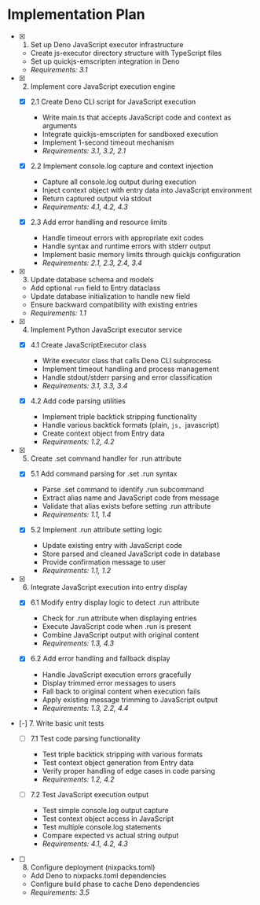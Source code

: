 # Implementation Plan

- [x] 1. Set up Deno JavaScript executor infrastructure
  - Create js-executor directory structure with TypeScript files
  - Set up quickjs-emscripten integration in Deno
  - _Requirements: 3.1_

- [x] 2. Implement core JavaScript execution engine
  - [x] 2.1 Create Deno CLI script for JavaScript execution
    - Write main.ts that accepts JavaScript code and context as arguments
    - Integrate quickjs-emscripten for sandboxed execution
    - Implement 1-second timeout mechanism
    - _Requirements: 3.1, 3.2, 2.1_

  - [x] 2.2 Implement console.log capture and context injection
    - Capture all console.log output during execution
    - Inject context object with entry data into JavaScript environment
    - Return captured output via stdout
    - _Requirements: 4.1, 4.2, 4.3_

  - [x] 2.3 Add error handling and resource limits
    - Handle timeout errors with appropriate exit codes
    - Handle syntax and runtime errors with stderr output
    - Implement basic memory limits through quickjs configuration
    - _Requirements: 2.1, 2.3, 2.4, 3.4_

- [x] 3. Update database schema and models
  - Add optional `run` field to Entry dataclass
  - Update database initialization to handle new field
  - Ensure backward compatibility with existing entries
  - _Requirements: 1.1_

- [x] 4. Implement Python JavaScript executor service
  - [x] 4.1 Create JavaScriptExecutor class
    - Write executor class that calls Deno CLI subprocess
    - Implement timeout handling and process management
    - Handle stdout/stderr parsing and error classification
    - _Requirements: 3.1, 3.3, 3.4_

  - [x] 4.2 Add code parsing utilities
    - Implement triple backtick stripping functionality
    - Handle various backtick formats (plain, ```js, ```javascript)
    - Create context object from Entry data
    - _Requirements: 1.2, 4.2_

- [x] 5. Create .set command handler for .run attribute
  - [x] 5.1 Add command parsing for .set <alias> .run syntax
    - Parse .set command to identify .run subcommand
    - Extract alias name and JavaScript code from message
    - Validate that alias exists before setting .run attribute
    - _Requirements: 1.1, 1.4_

  - [x] 5.2 Implement .run attribute setting logic
    - Update existing entry with JavaScript code
    - Store parsed and cleaned JavaScript code in database
    - Provide confirmation message to user
    - _Requirements: 1.1, 1.2_

- [x] 6. Integrate JavaScript execution into entry display
  - [x] 6.1 Modify entry display logic to detect .run attribute
    - Check for .run attribute when displaying entries
    - Execute JavaScript code when .run is present
    - Combine JavaScript output with original content
    - _Requirements: 1.3, 4.3_

  - [x] 6.2 Add error handling and fallback display
    - Handle JavaScript execution errors gracefully
    - Display trimmed error messages to users
    - Fall back to original content when execution fails
    - Apply existing message trimming to JavaScript output
    - _Requirements: 1.3, 2.2, 4.4_

- [-] 7. Write basic unit tests
  - [ ] 7.1 Test code parsing functionality
    - Test triple backtick stripping with various formats
    - Test context object generation from Entry data
    - Verify proper handling of edge cases in code parsing
    - _Requirements: 1.2, 4.2_

  - [ ] 7.2 Test JavaScript execution output
    - Test simple console.log output capture
    - Test context object access in JavaScript
    - Test multiple console.log statements
    - Compare expected vs actual string output
    - _Requirements: 4.1, 4.2, 4.3_

- [ ] 8. Configure deployment (nixpacks.toml)
  - Add Deno to nixpacks.toml dependencies
  - Configure build phase to cache Deno dependencies
  - _Requirements: 3.5_